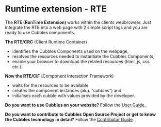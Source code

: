 # Runtime extension - RTE

The **RTE \(RunTime Extension\)** works within the clients webbrowser. Just integrate the RTE into a web page with 2 simple script tags and you are ready to use Cubbles components.

**The RTE/CRC** \(Client Runtime Container\)

* identifies the Cubbles Components used on the webpage,
* resolves the resources needed to instantiate the Cubbles Components,
* enable your browser to download the related resources \(html, js, css etc.\).

**Now the RTE/CIF** \(Component Interaction Framework\)

* waits for the resources to be available
* creates the component instances \(aka. "cubbles"\) and
* initialises each cubble with values provided by the developer.

**Do you want to use Cubbles on your website?** Follow the [User Guide](user-guide.md).

**Do you want to contribute to Cubbles Open Source Project or get to know the Cubbles technology in detail?** Follow the [Contributor Guide](contributor-guide.md).
